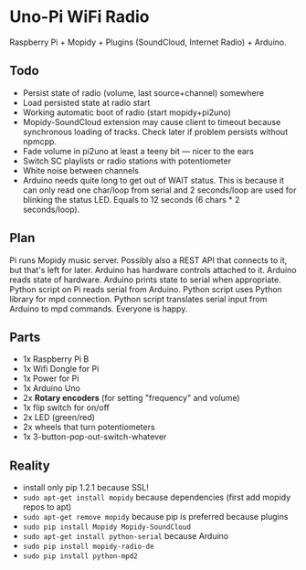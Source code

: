 # Uno-Pi WiFi Radio

Raspberry Pi + Mopidy + Plugins (SoundCloud, Internet Radio) + Arduino.

## Todo

* Persist state of radio (volume, last source+channel) somewhere
* Load persisted state at radio start
* Working automatic boot of radio (start mopidy+pi2uno)
* Mopidy-SoundCloud extension may cause client to timeout because synchronous loading of tracks. Check later if problem persists without npmcpp.
* Fade volume in pi2uno at least a teeny bit — nicer to the ears
* Switch SC playlists or radio stations with potentiometer
* White noise between channels
* Arduino needs quite long to get out of WAIT status. This is because it can only read one char/loop from serial and 2 seconds/loop are used for blinking the status LED. Equals to 12 seconds (6 chars * 2 seconds/loop).

## Plan

Pi runs Mopidy music server. Possibly also a REST API that connects to it, but that's left for later. Arduino has hardware controls attached to it. Arduino reads state of hardware. Arduino prints state to serial when appropriate. Python script on Pi reads serial from Arduino. Python script uses Python library for mpd connection. Python script translates serial input from Arduino to mpd commands. Everyone is happy.

## Parts

* 1x Raspberry Pi B
* 1x Wifi Dongle for Pi
* 1x Power for Pi
* 1x Arduino Uno
* 2x **Rotary encoders** (for setting "frequency" and volume)
* 1x flip switch for on/off
* 2x LED (green/red)
* 2x wheels that turn potentiometers
* 1x 3-button-pop-out-switch-whatever 

## Reality

* install only pip 1.2.1 because SSL!
* ``sudo apt-get install mopidy`` because dependencies (first add mopidy repos to apt)
* ``sudo apt-get remove mopidy`` because pip is preferred because plugins
* ``sudo pip install Mopidy Mopidy-SoundCloud``
* ``sudo apt-get install python-serial`` because Arduino
* ``sudo pip install mopidy-radio-de``
* ``sudo pip install python-mpd2``